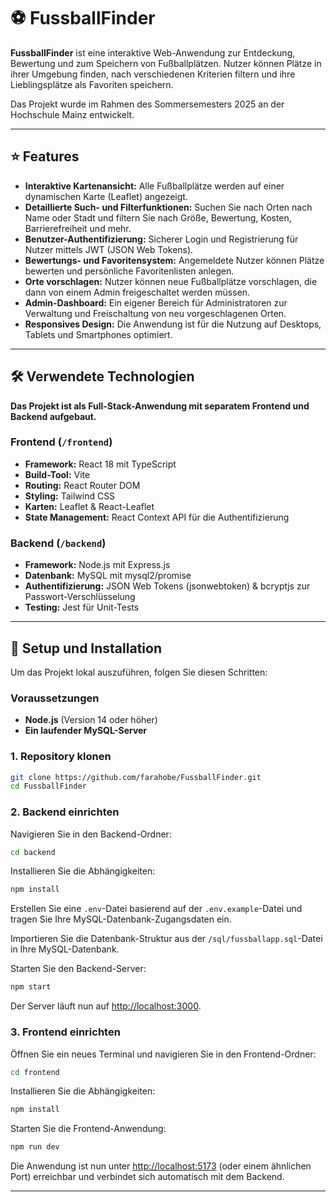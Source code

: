 # ⚽ FussballFinder

**FussballFinder** ist eine interaktive Web-Anwendung zur Entdeckung, Bewertung und zum Speichern von Fußballplätzen. Nutzer können Plätze in ihrer Umgebung finden, nach verschiedenen Kriterien filtern und ihre Lieblingsplätze als Favoriten speichern.

Das Projekt wurde im Rahmen des Sommersemesters 2025 an der Hochschule Mainz entwickelt.

---

## ⭐ Features

- **Interaktive Kartenansicht:** Alle Fußballplätze werden auf einer dynamischen Karte (Leaflet) angezeigt.
- **Detaillierte Such- und Filterfunktionen:** Suchen Sie nach Orten nach Name oder Stadt und filtern Sie nach Größe, Bewertung, Kosten, Barrierefreiheit und mehr.
- **Benutzer-Authentifizierung:** Sicherer Login und Registrierung für Nutzer mittels JWT (JSON Web Tokens).
- **Bewertungs- und Favoritensystem:** Angemeldete Nutzer können Plätze bewerten und persönliche Favoritenlisten anlegen.
- **Orte vorschlagen:** Nutzer können neue Fußballplätze vorschlagen, die dann von einem Admin freigeschaltet werden müssen.
- **Admin-Dashboard:** Ein eigener Bereich für Administratoren zur Verwaltung und Freischaltung von neu vorgeschlagenen Orten.
- **Responsives Design:** Die Anwendung ist für die Nutzung auf Desktops, Tablets und Smartphones optimiert.

---

## 🛠️ Verwendete Technologien

**Das Projekt ist als Full-Stack-Anwendung mit separatem Frontend und Backend aufgebaut.**

### Frontend (`/frontend`)
- **Framework:** React 18 mit TypeScript
- **Build-Tool:** Vite
- **Routing:** React Router DOM
- **Styling:** Tailwind CSS
- **Karten:** Leaflet & React-Leaflet
- **State Management:** React Context API für die Authentifizierung

### Backend (`/backend`)
- **Framework:** Node.js mit Express.js
- **Datenbank:** MySQL mit mysql2/promise
- **Authentifizierung:** JSON Web Tokens (jsonwebtoken) & bcryptjs zur Passwort-Verschlüsselung
- **Testing:** Jest für Unit-Tests

---

## 🚀 Setup und Installation

Um das Projekt lokal auszuführen, folgen Sie diesen Schritten:

### Voraussetzungen

- **Node.js** (Version 14 oder höher)
- **Ein laufender MySQL-Server**

### 1. Repository klonen

```bash
git clone https://github.com/farahobe/FussballFinder.git
cd FussballFinder
```

### 2. Backend einrichten

Navigieren Sie in den Backend-Ordner:

```bash
cd backend
```

Installieren Sie die Abhängigkeiten:

```bash
npm install
```

Erstellen Sie eine `.env`-Datei basierend auf der `.env.example`-Datei und tragen Sie Ihre MySQL-Datenbank-Zugangsdaten ein.

Importieren Sie die Datenbank-Struktur aus der `/sql/fussballapp.sql`-Datei in Ihre MySQL-Datenbank.

Starten Sie den Backend-Server:

```bash
npm start
```

Der Server läuft nun auf [http://localhost:3000](http://localhost:3000).

### 3. Frontend einrichten

Öffnen Sie ein neues Terminal und navigieren Sie in den Frontend-Ordner:

```bash
cd frontend
```

Installieren Sie die Abhängigkeiten:

```bash
npm install
```

Starten Sie die Frontend-Anwendung:

```bash
npm run dev
```

Die Anwendung ist nun unter [http://localhost:5173](http://localhost:5173) (oder einem ähnlichen Port) erreichbar und verbindet sich automatisch mit dem Backend.

---


